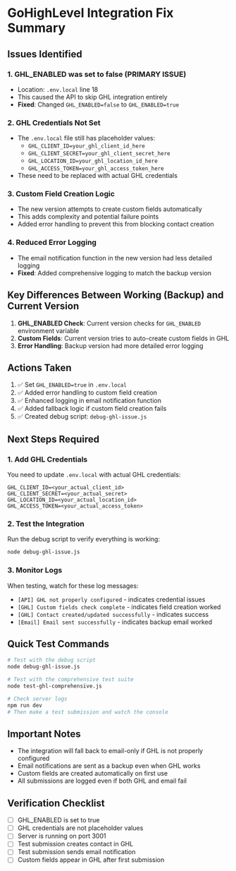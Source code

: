 # GoHighLevel Integration Fix Summary

## Issues Identified

### 1. **GHL_ENABLED was set to false** (PRIMARY ISSUE)
- Location: `.env.local` line 18
- This caused the API to skip GHL integration entirely
- **Fixed**: Changed `GHL_ENABLED=false` to `GHL_ENABLED=true`

### 2. **GHL Credentials Not Set**
- The `.env.local` file still has placeholder values:
  - `GHL_CLIENT_ID=your_ghl_client_id_here`
  - `GHL_CLIENT_SECRET=your_ghl_client_secret_here`
  - `GHL_LOCATION_ID=your_ghl_location_id_here`
  - `GHL_ACCESS_TOKEN=your_ghl_access_token_here`
- These need to be replaced with actual GHL credentials

### 3. **Custom Field Creation Logic**
- The new version attempts to create custom fields automatically
- This adds complexity and potential failure points
- Added error handling to prevent this from blocking contact creation

### 4. **Reduced Error Logging**
- The email notification function in the new version had less detailed logging
- **Fixed**: Added comprehensive logging to match the backup version

## Key Differences Between Working (Backup) and Current Version

1. **GHL_ENABLED Check**: Current version checks for `GHL_ENABLED` environment variable
2. **Custom Fields**: Current version tries to auto-create custom fields in GHL
3. **Error Handling**: Backup version had more detailed error logging

## Actions Taken

1. ✅ Set `GHL_ENABLED=true` in `.env.local`
2. ✅ Added error handling to custom field creation
3. ✅ Enhanced logging in email notification function
4. ✅ Added fallback logic if custom field creation fails
5. ✅ Created debug script: `debug-ghl-issue.js`

## Next Steps Required

### 1. **Add GHL Credentials**
You need to update `.env.local` with actual GHL credentials:
```
GHL_CLIENT_ID=<your_actual_client_id>
GHL_CLIENT_SECRET=<your_actual_secret>
GHL_LOCATION_ID=<your_actual_location_id>
GHL_ACCESS_TOKEN=<your_actual_access_token>
```

### 2. **Test the Integration**
Run the debug script to verify everything is working:
```bash
node debug-ghl-issue.js
```

### 3. **Monitor Logs**
When testing, watch for these log messages:
- `[API] GHL not properly configured` - indicates credential issues
- `[GHL] Custom fields check complete` - indicates field creation worked
- `[GHL] Contact created/updated successfully` - indicates success
- `[Email] Email sent successfully` - indicates backup email worked

## Quick Test Commands

```bash
# Test with the debug script
node debug-ghl-issue.js

# Test with the comprehensive test suite
node test-ghl-comprehensive.js

# Check server logs
npm run dev
# Then make a test submission and watch the console
```

## Important Notes

- The integration will fall back to email-only if GHL is not properly configured
- Email notifications are sent as a backup even when GHL works
- Custom fields are created automatically on first use
- All submissions are logged even if both GHL and email fail

## Verification Checklist

- [ ] GHL_ENABLED is set to true
- [ ] GHL credentials are not placeholder values
- [ ] Server is running on port 3001
- [ ] Test submission creates contact in GHL
- [ ] Test submission sends email notification
- [ ] Custom fields appear in GHL after first submission